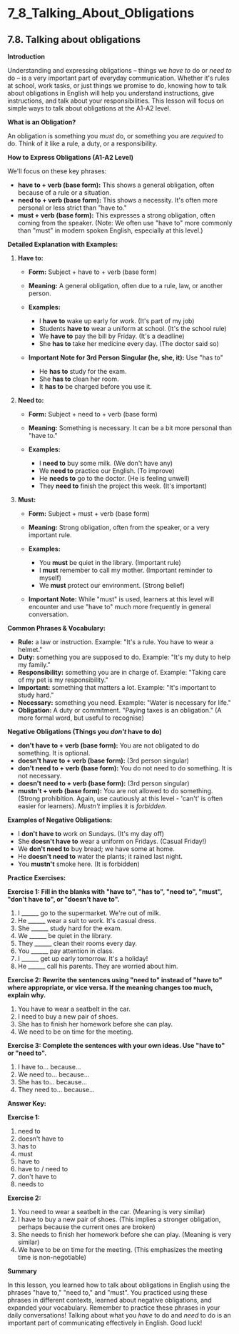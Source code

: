 # 7_8_Talking_About_Obligations

## 7.8. Talking about obligations

**Introduction**

Understanding and expressing obligations – things we *have to* do or *need to* do – is a very important part of everyday communication. Whether it's rules at school, work tasks, or just things we promise to do, knowing how to talk about obligations in English will help you understand instructions, give instructions, and talk about your responsibilities. This lesson will focus on simple ways to talk about obligations at the A1-A2 level.

**What is an Obligation?**

An obligation is something you *must* do, or something you are *required* to do.  Think of it like a rule, a duty, or a responsibility.

**How to Express Obligations (A1-A2 Level)**

We'll focus on these key phrases:

*   **have to + verb (base form):**  This shows a general obligation, often because of a rule or a situation.
*   **need to + verb (base form):** This shows a necessity. It's often more personal or less strict than "have to."
*   **must + verb (base form):** This expresses a strong obligation, often coming from the speaker. (Note: We often use "have to" more commonly than "must" in modern spoken English, especially at this level.)

**Detailed Explanation with Examples:**

1.  **Have to:**

    *   **Form:** Subject + have to + verb (base form)
    *   **Meaning:**  A general obligation, often due to a rule, law, or another person.
    *   **Examples:**

        *   I **have to** wake up early for work. (It's part of my job)
        *   Students **have to** wear a uniform at school. (It's the school rule)
        *   We **have to** pay the bill by Friday. (It's a deadline)
        *   She **has to** take her medicine every day. (The doctor said so)

    *   **Important Note for 3rd Person Singular (he, she, it):**  Use "has to"
        *   He **has to** study for the exam.
        *   She **has to** clean her room.
        *   It **has to** be charged before you use it.
2.  **Need to:**

    *   **Form:** Subject + need to + verb (base form)
    *   **Meaning:**  Something is necessary. It can be a bit more personal than "have to."
    *   **Examples:**

        *   I **need to** buy some milk. (We don't have any)
        *   We **need to** practice our English. (To improve)
        *   He **needs to** go to the doctor. (He is feeling unwell)
        *   They **need to** finish the project this week. (It's important)

3.  **Must:**

    *   **Form:** Subject + must + verb (base form)
    *   **Meaning:** Strong obligation, often from the speaker, or a very important rule.
    *   **Examples:**

        *   You **must** be quiet in the library. (Important rule)
        *   I **must** remember to call my mother. (Important reminder to myself)
        *   We **must** protect our environment. (Strong belief)

    *   **Important Note:** While "must" is used, learners at this level will encounter and use "have to" much more frequently in general conversation.

**Common Phrases & Vocabulary:**

*   **Rule:** a law or instruction.  Example: "It's a rule. You have to wear a helmet."
*   **Duty:** something you are supposed to do. Example: "It's my duty to help my family."
*   **Responsibility:** something you are in charge of. Example: "Taking care of my pet is my responsibility."
*   **Important:** something that matters a lot. Example: "It's important to study hard."
*   **Necessary:** something you need. Example: "Water is necessary for life."
*   **Obligation:** A duty or commitment. "Paying taxes is an obligation." (A more formal word, but useful to recognise)

**Negative Obligations (Things you *don't* have to do)**

*   **don't have to + verb (base form):**  You are not obligated to do something. It is optional.
*   **doesn't have to + verb (base form):**  (3rd person singular)
*   **don't need to + verb (base form):** You do not need to do something. It is not necessary.
*   **doesn't need to + verb (base form):** (3rd person singular)
*   **mustn't + verb (base form):** You are not allowed to do something. (Strong prohibition. Again, use cautiously at this level - 'can't' is often easier for learners). *Mustn't* implies it is *forbidden*.

**Examples of Negative Obligations:**

*   I **don't have to** work on Sundays. (It's my day off)
*   She **doesn't have to** wear a uniform on Fridays. (Casual Friday!)
*   We **don't need to** buy bread; we have some at home.
*   He **doesn't need to** water the plants; it rained last night.
*   You **mustn't** smoke here. (It is forbidden)

**Practice Exercises:**

**Exercise 1: Fill in the blanks with "have to", "has to", "need to", "must", "don't have to", or "doesn't have to".**

1.  I ______ go to the supermarket. We're out of milk.
2.  He ______ wear a suit to work. It's casual dress.
3.  She ______ study hard for the exam.
4.  We ______ be quiet in the library.
5.  They ______ clean their rooms every day.
6.  You ______ pay attention in class.
7.  I ______ get up early tomorrow. It's a holiday!
8.  He ______ call his parents. They are worried about him.

**Exercise 2: Rewrite the sentences using "need to" instead of "have to" where appropriate, or vice versa. If the meaning changes too much, explain why.**

1.  You have to wear a seatbelt in the car.
2.  I need to buy a new pair of shoes.
3.  She has to finish her homework before she can play.
4.  We need to be on time for the meeting.

**Exercise 3:  Complete the sentences with your own ideas.  Use "have to" or "need to".**

1.  I have to… because…
2.  We need to… because…
3.  She has to… because…
4.  They need to… because…

**Answer Key:**

**Exercise 1:**

1.  need to
2.  doesn't have to
3.  has to
4.  must
5.  have to
6.  have to / need to
7.  don't have to
8.  needs to

**Exercise 2:**

1.  You need to wear a seatbelt in the car. (Meaning is very similar)
2.  I have to buy a new pair of shoes. (This implies a stronger obligation, perhaps because the current ones are broken)
3.  She needs to finish her homework before she can play. (Meaning is very similar)
4.  We have to be on time for the meeting. (This emphasizes the meeting time is non-negotiable)

**Summary**

In this lesson, you learned how to talk about obligations in English using the phrases "have to," "need to," and "must". You practiced using these phrases in different contexts, learned about negative obligations, and expanded your vocabulary. Remember to practice these phrases in your daily conversations! Talking about what you *have* to do and *need* to do is an important part of communicating effectively in English. Good luck!
